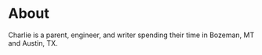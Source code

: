# About

Charlie is a parent, engineer, and writer spending their time in Bozeman, MT and Austin, TX.